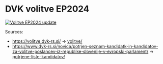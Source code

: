 # DVK volitve EP2024

[![Volitve EP2024 update](https://github.com/stefanb/dvk-volitve-ep2024/actions/workflows/update.yml/badge.svg)](https://github.com/stefanb/dvk-volitve-ep2024/actions/workflows/update.yml)

Sources:

* https://volitve.dvk-rs.si/ -> [volitve/](volitve/)
* https://www.dvk-rs.si/novica/potrjen-seznam-kandidatk-in-kandidatov-za-volitve-poslancev-iz-republike-slovenije-v-evropski-parlament/ -> [potrjene-liste-kandidatov/](potrjene-liste-kandidatov/)

